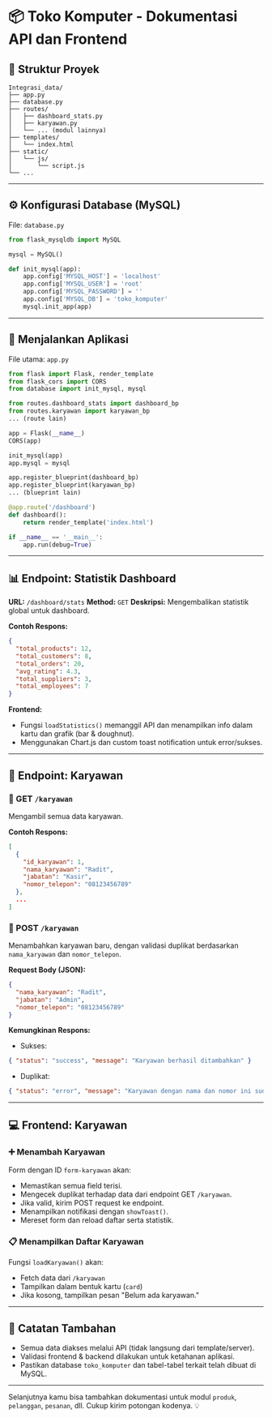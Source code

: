 # 📦 Toko Komputer - Dokumentasi API dan Frontend

## 📁 Struktur Proyek

```
Integrasi_data/
├── app.py
├── database.py
├── routes/
│   ├── dashboard_stats.py
│   ├── karyawan.py
│   └── ... (modul lainnya)
├── templates/
│   └── index.html
├── static/
│   └── js/
│       └── script.js
└── ...
```

---

## ⚙️ Konfigurasi Database (MySQL)

File: `database.py`

```python
from flask_mysqldb import MySQL

mysql = MySQL()

def init_mysql(app):
    app.config['MYSQL_HOST'] = 'localhost'
    app.config['MYSQL_USER'] = 'root'
    app.config['MYSQL_PASSWORD'] = ''
    app.config['MYSQL_DB'] = 'toko_komputer'
    mysql.init_app(app)
```

---

## 🚀 Menjalankan Aplikasi

File utama: `app.py`

```python
from flask import Flask, render_template
from flask_cors import CORS
from database import init_mysql, mysql

from routes.dashboard_stats import dashboard_bp
from routes.karyawan import karyawan_bp
... (route lain)

app = Flask(__name__)
CORS(app)

init_mysql(app)
app.mysql = mysql

app.register_blueprint(dashboard_bp)
app.register_blueprint(karyawan_bp)
... (blueprint lain)

@app.route('/dashboard')
def dashboard():
    return render_template('index.html')

if __name__ == '__main__':
    app.run(debug=True)
```

---

## 📊 Endpoint: Statistik Dashboard

**URL:** `/dashboard/stats`
**Method:** `GET`
**Deskripsi:** Mengembalikan statistik global untuk dashboard.

**Contoh Respons:**

```json
{
  "total_products": 12,
  "total_customers": 8,
  "total_orders": 20,
  "avg_rating": 4.3,
  "total_suppliers": 3,
  "total_employees": 7
}
```

**Frontend:**

* Fungsi `loadStatistics()` memanggil API dan menampilkan info dalam kartu dan grafik (bar & doughnut).
* Menggunakan Chart.js dan custom toast notification untuk error/sukses.

---

## 👤 Endpoint: Karyawan

### 🔹 GET `/karyawan`

Mengambil semua data karyawan.

**Contoh Respons:**

```json
[
  {
    "id_karyawan": 1,
    "nama_karyawan": "Radit",
    "jabatan": "Kasir",
    "nomor_telepon": "08123456789"
  },
  ...
]
```

### 🔹 POST `/karyawan`

Menambahkan karyawan baru, dengan validasi duplikat berdasarkan `nama_karyawan` dan `nomor_telepon`.

**Request Body (JSON):**

```json
{
  "nama_karyawan": "Radit",
  "jabatan": "Admin",
  "nomor_telepon": "08123456789"
}
```

**Kemungkinan Respons:**

* Sukses:

```json
{ "status": "success", "message": "Karyawan berhasil ditambahkan" }
```

* Duplikat:

```json
{ "status": "error", "message": "Karyawan dengan nama dan nomor ini sudah ada" }
```

---

## 💻 Frontend: Karyawan

### ➕ Menambah Karyawan

Form dengan ID `form-karyawan` akan:

* Memastikan semua field terisi.
* Mengecek duplikat terhadap data dari endpoint GET `/karyawan`.
* Jika valid, kirim POST request ke endpoint.
* Menampilkan notifikasi dengan `showToast()`.
* Mereset form dan reload daftar serta statistik.

### 📋 Menampilkan Daftar Karyawan

Fungsi `loadKaryawan()` akan:

* Fetch data dari `/karyawan`
* Tampilkan dalam bentuk kartu (`card`)
* Jika kosong, tampilkan pesan "Belum ada karyawan."

---

## 📌 Catatan Tambahan

* Semua data diakses melalui API (tidak langsung dari template/server).
* Validasi frontend & backend dilakukan untuk ketahanan aplikasi.
* Pastikan database `toko_komputer` dan tabel-tabel terkait telah dibuat di MySQL.

---

Selanjutnya kamu bisa tambahkan dokumentasi untuk modul `produk`, `pelanggan`, `pesanan`, dll. Cukup kirim potongan kodenya. 💡
